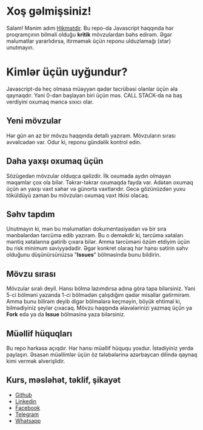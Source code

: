 # Xoş gəlmişsiniz!

Salam! Mənim adım [Hikmətdir](https://www.linkedin.com/in/iamrajabli/). Bu repo-da Javascript haqqında hər proqramçının bilməli olduğu **kritik** mövzulardan bəhs edirəm. Əgər məlumatlar yararlıdırsa, itirməmək üçün reponu ulduzlamağı (star) unutmayın.

# Kimlər üçün uyğundur?
Javascript-də heç olmasa müəyyən qədər təcrübəsi olanlar üçün əla qaynaqdır. Yəni 0-dan başlayan biri üçün məs. CALL STACK-da nə baş verdiyini oxumaq məncə sıxıcı olar. 

## Yeni mövzular
Hər gün ən az bir mövzu haqqında detallı yazıram. Mövzuların sırası əvvəlcədən var. Odur ki, reponu gündəlik kontrol edin.

## Daha yaxşı oxumaq üçün
Sözügedən mövzular olduqca qəlizdir. İlk oxumada aydın olmayan məqamlar çox ola bilər. Təkrar-təkrar oxumaqda fayda var. Adətən oxumaq üçün ən yaxşı vaxt səhər və günorta vaxtlarıdır. Gecə gözünüzdən yuxu töküldüyü zaman bu mövzuları oxumaq vaxt itkisi olacaq.

## Səhv tapdım

Unutmayın ki, mən bu məlumatları dokumentasiyadan və bir sıra mənbələrdən tərcümə edib yazıram. Bu o deməkdir ki, tərcümə xətaları məntiq xətalarına gətirib çıxara bilər. Amma tərcüməni özüm etdiyim üçün bu risk minimum səviyyədədir. Əgər konkret olaraq hər hansı sətirin səhv olduğunu düşünürsünüzsə "**Issues**" bölməsində bunu bildirin.

## Mövzu sırası

Mövzular sıralı deyil. Hansı bölmə lazımdırsa adına görə tapa bilərsiniz. Yəni 5-ci bölməni yazanda 1-ci bölmədən çalışdığım qədər misallar gətirmirəm.  Amma bunu bilirəm deyib digər bölmələrə keçməyin, böyük ehtimal ki, bilmədiyiniz şeylər çıxacaq. Mövzu haqqında əlavələrinizi yazmaq üçün ya **Fork** edə ya da **Issue** bölməsinə yaza bilərsiniz.

## Müəllif hüquqları

Bu repo hərkəsə açıqdır. Hər hansı müəllif hüququ yoxdur. İstədiyiniz yerdə paylaşın. Əsasən müəllimlər üçün öz tələbələrinə azərbaycan dilində qaynaq kimi vermək əlverişlidir. 

## Kurs, məsləhət, təklif, şikayət

 - [Github](https://github.com/iamrajabli)
 - [Linkedin](https://www.linkedin.com/in/iamrajabli/)
 - [Facebook](https://www.facebook.com/iamrajabli/)
 - [Telegram](https://t.me/iamrajabli)
 - [Whatsapp](https://wa.link/ocoumn)

